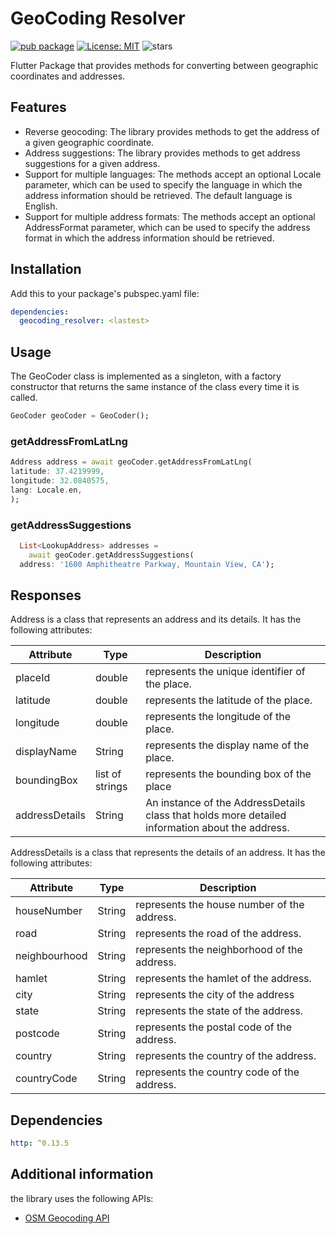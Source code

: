 # GeoCoding Resolver
[![pub package](https://img.shields.io/pub/v/geocoding_resolver.svg)](https://pub.dev/packages/geocoding_resolver)
[![License: MIT](https://img.shields.io/badge/License-MIT-yellow.svg)](https://opensource.org/licenses/MIT)
![stars](https://img.shields.io/github/stars/ahmedsaleh210/geocoding_resolver)

Flutter Package that provides methods for converting between geographic coordinates and addresses.

## Features
* Reverse geocoding: The library provides methods to get the address of a given geographic coordinate.
* Address suggestions: The library provides methods to get address suggestions for a given address.
* Support for multiple languages: The methods accept an optional Locale parameter, which can be used to specify the language in which the address information should be retrieved. The default language is English. 
* Support for multiple address formats: The methods accept an optional AddressFormat parameter, which can be used to specify the address format in which the address information should be retrieved.

## Installation

Add this to your package's pubspec.yaml file:

```yaml
dependencies:
  geocoding_resolver: <lastest>
```
## Usage
The GeoCoder class is implemented as a singleton, with a factory constructor that returns the same instance of the class every time it is called.
```dart
GeoCoder geoCoder = GeoCoder();
```

### getAddressFromLatLng
```dart
Address address = await geoCoder.getAddressFromLatLng(
latitude: 37.4219999,
longitude: 32.0840575,
lang: Locale.en,
);
```

### getAddressSuggestions
```dart
  List<LookupAddress> addresses =
    await geoCoder.getAddressSuggestions(
  address: '1600 Amphitheatre Parkway, Mountain View, CA');
```
## Responses

Address is a class that represents an address and its details. It has the following attributes:

| Attribute     | Type   | Description |
|---------------|--------|-------------|
| placeId     | double | represents the unique identifier of the place. |
| latitude      | double | represents the latitude of the place. |
| longitude      | double    | represents the longitude of the place. |
| displayName  | String    | represents the display name of the place. |
| boundingBox | list of strings | represents the bounding box of the place |
| addressDetails      | String | An instance of the AddressDetails class that holds more detailed information about the address. |

AddressDetails is a class that represents the details of an address. It has the following attributes:

| Attribute     | Type   | Description |
|---------------|--------|-------------|
| houseNumber     | String | represents the house number of the address. |
| road      | String | represents the road of the address. |
| neighbourhood      | String    | represents the neighborhood of the address. |
| hamlet  | String    | represents the hamlet of the address. |
| city | String | represents the city of the address |
| state      | String | represents the state of the address. |
| postcode      | String | represents the postal code of the address. |
| country      | String | represents the country of the address. |
| countryCode      | String | represents the country code of the address. |

## Dependencies
```yaml
http: ^0.13.5
```

## Additional information
the library uses the following APIs:
* [OSM Geocoding API](https://nominatim.org/release-docs/latest/api/Overview/)
